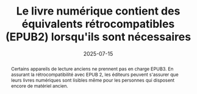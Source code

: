 ---
title: Le livre numérique contient des équivalents rétrocompatibles (EPUB2) lorsqu'ils sont nécessaires
abstract: "Certains appareils de lecture anciens ne prennent pas en charge EPUB3. En assurant la rétrocompatibilité avec EPUB 2, les éditeurs peuvent s'assurer que leurs livres numériques sont lisibles même pour les personnes qui disposent encore de matériel ancien."
categories: 
    - "performances et rétrocompatibilité"
agrege: O0000-E086
opquast: 'N/A'
indiceebook: '86'
description: "Règle n°86"
before: "85"
weight: "086"
after: "87"
actif: '1'
layout: rules
date: 2025-07-15
tags: 
    - "Écoconception"
    - "Interopérabilité"
objectif: 
    - "Assurer la lecture sur des appareils anciens"
Meo: 
    - "Utiliser la metadonnée de couverture EPUB2"
    - "Inclure une table des matières au format « toc.ncx »"
    - "Ajouter les guides EPUB2 pour convertir les landmarks EPUB3"
    - "Appliquer une règle CSS aux éléments HTML5 utilisés afin qu’ils ne posent pas de problème d’affichage pour les solutions qui ne les supportent pas"
    - "Placer les informations de styles pour des tailles d’écrans ou des situations spécifiques comme l’impression, ou le rendu audio (media queries) dans une feuille CSS distincte"
Controle: 
    - "Vérifier la présence dans le fichier 'opf' de la métadonnée 'cover'"
    - "Vérifier la présence d'un fichier toc.ncx"
    - "Vérifier la présence d'une section 'guide' dans le fichier 'opf'"
    - "Vérifier la présence d'informations css pour les éléments HTML5 ('article', 'aside', 'details', 'figure', 'figcaption', 'footer', 'header', 'nav', 'section')"
    - "Vérifier la séparation des feuilles CSS si la mise en page est réalisée à l'aide de media queries"
epubcheck: false
ace: false
humancheck: true
ReadiumGoToolkit: false
Source: 
    - "SNE"
Referentiel: 
    - "[EPUB 2.0.1](https://idpf.org/epub/201)"
steps: 
    - "Production numérique"
---